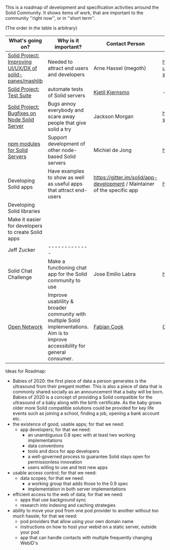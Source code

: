 This is a roadmap of development and specification activities arround the Solid Community. It shows items of work, that are important to the community ''right now'', or in ''short term''.

(The order in the table is arbitrary)

| What's going on? | Why is it important? | Contact Person | More Info |
| ------------- | ------------- | ------------- | ------------- |
| [Solid Project: Improving UI/UX/DX of solid-panes/mashlib](https://github.com/orgs/solid/projects/4) | Needed to attract end users and developers | Arne Hassel (megoth) |  https://forum.solidproject.org/t/improving-ui-ux-dx-of-solid-panes-mashlib-aka-solid-data-browser/1541|
| [Solid Project: Test Suite](https://github.com/orgs/solid/projects/5) | automate tests of Solid servers | [Kjetil Kjernsmo](https://github.com/kjetilk) | ------------- |
| [Solid Project: Bugfixes on Node Solid Server](https://github.com/orgs/solid/projects/2) | Bugs annoy everybody and scare away people that give solid a try | Jackson Morgan| https://github.com/solid/node-solid-server/issues |
| [npm modules for Solid Servers](https://github.com/orgs/inrupt/projects/1)| Support development of other node-based Solid servers | Michiel de Jong | https://github.com/orgs/inrupt/projects/1 |
| Developing Solid apps | Have examples to show as well as  useful apps that attract end-users| https://gitter.im/solid/app-development / Maintainer of the specific app| https://github.com/solid/solid-apps |
| Developing Solid libraries
| Make it easier for  developers to create Solid apps
| Jeff Zucker|------------- |
| Solid Chat Challenge | Make a functioning chat app for the Solid community to use | Jose Emilio Labra | https://gitter.im/solid/chat-app |
| [Open Network](https://open-network.dev/) | Improve usablility & broader community with multiple Solid implementations. Aim is to improve accessibility for general consumer. | [Fabian Cook](https://open-network.dev/#contact) | [Open Network Development webite](https://open-network.dev/) |

Ideas for Roadmap: 
* Babies of 2020: the first piece of data a person generates is the ultrasound from their pregant mother. This is also a piece of data that is commonly shared socially as an announcement that a baby will be born. Babies of 2020 is a concept of providing a Solid compatible for the ultrasound of a baby along with the birth certificate. As the baby grows older more Solid compatible solutions could be provided for key life events such as joining a school, finding a job, opening a bank account etc. 
* the existence of good, usable apps; for that we need:
  * app developers; for that we need:
    * an unambiguous 0.8 spec with at least two working implementations
    * data conventions
    * tools and docs for app developers
    * a well-governed process to guarantee Solid stays open for permissionless innovation
    * users willing to use and test new apps
* usable access control; for that we need:
  * data scopes; for that we need:
    * a working group that adds those to the 0.9 spec
    * implementation in both server implementations
* efficient access to the web of data; for that we need:
  * apps that use background sync
  * research into indexing and caching strategies
* ability to move your pod from one pod provider to another without too much hassle; for that we need:
  * pod providers that allow using your own domain name
  * instructions on how to host your webid on a static server, outside your pod
  * app that can handle contacts with multiple frequently changing WebID's
